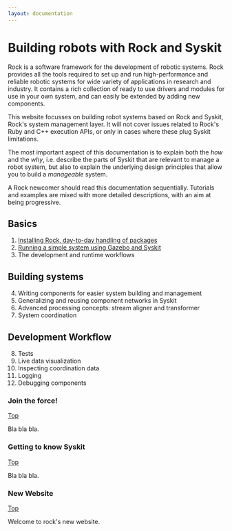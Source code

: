 ```yaml
---
layout: documentation
---
```


# Building robots with Rock and Syskit

Rock is a software framework for the development of robotic systems. Rock
provides all the tools required to set up and run high-performance and reliable
robotic systems for wide variety of applications in research and industry. It
contains a rich collection of ready to use drivers and modules for use in your
own system, and can easily be extended by adding new components.

This website focusses on building robot systems based on Rock and Syskit,
Rock's system management layer. It will not cover issues related to Rock's Ruby
and C++ execution APIs, or only in cases where these plug Syskit limitations.

The most important aspect of this documentation is to explain both the _how_
and the _why_, i.e. describe the parts of Syskit that are relevant to manage a
robot system, but also to explain the underlying design principles that allow
you to build a _manageable_ system.

A Rock newcomer should read this documentation sequentially. Tutorials and
examples are mixed with more detailed descriptions, with an aim at being progressive.

## Basics

1. [Installing Rock, day-to-day handling of packages](workspace/index.html)
2. [Running a simple system using Gazebo and Syskit](syskit_basics/index.html)
3. The development and runtime workflows

## Building systems

4. Writing components for easier system building and management
5. Generalizing and reusing component networks in Syskit
6. Advanced processing concepts: stream aligner and transformer
7. System coordination

## Development Workflow

8. Tests
9. Live data visualization
10. Inspecting coordination data
11. Logging
12. Debugging components

### Join the force!
[Top](#top)

Bla bla bla.

### Getting to know Syskit
[Top](#top)

Bla bla bla.

### New Website
[Top](#top)

Welcome to rock's new website.

